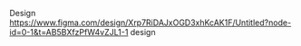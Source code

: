 Design https://www.figma.com/design/Xrp7RiDAJxOGD3xhKcAK1F/Untitled?node-id=0-1&t=AB5BXfzPfW4vZJL1-1
 design
